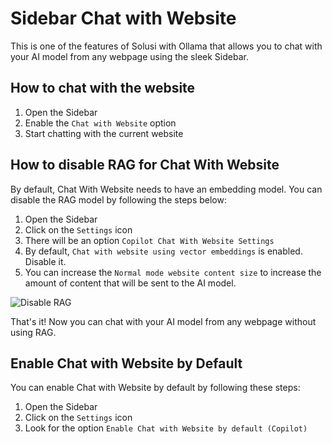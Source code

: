 # Sidebar Chat with Website

This is one of the features of Solusi with Ollama that allows you to chat with your AI model from any webpage using the sleek Sidebar.


## How to chat with the website

1. Open the Sidebar
2. Enable the `Chat with Website` option
3. Start chatting with the current website


## How to disable RAG for Chat With Website

By default, Chat With Website needs to have an embedding model. You can disable the RAG model by following the steps below:

1. Open the Sidebar
2. Click on the `Settings` icon
3. There will be an option `Copilot Chat With Website Settings`
4. By default, `Chat with website using vector embeddings` is enabled. Disable it.
5. You can increase the `Normal mode website content size` to increase the amount of content that will be sent to the AI model.

![Disable RAG](https://pub-35424b4473484be483c0afa08c69e7da.r2.dev/Screenshot%202025-02-19%20104323.png)

That's it! Now you can chat with your AI model from any webpage without using RAG.

## Enable Chat with Website by Default

You can enable Chat with Website by default by following these steps:

1. Open the Sidebar
2. Click on the `Settings` icon
3. Look for the option `Enable Chat with Website by default (Copilot)`